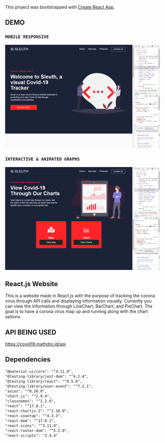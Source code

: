 This project was bootstrapped with [Create React App](https://github.com/facebook/create-react-app).
## DEMO
### `MOBILE RESPONSIVE`
![](mobileResponsive.gif)

### `INTERACTIVE & ANIMATED GRAPHS`
![](ChartDemo.gif)

## React.js Website

This is a website made in React.js with the purpose of tracking the corona virus through API calls and displaying information visually. Currently you can view the information through LineChart, BarChart, and PieChart. The goal is to have a corona virus map up and running along with the chart options.

## API BEING USED
https://covid19.mathdro.id/api

## Dependencies
    "@material-ui/core": "^4.11.0",
    "@testing-library/jest-dom": "^4.2.4",
    "@testing-library/react": "^9.5.0",
    "@testing-library/user-event": "^7.2.1",
    "axios": "^0.20.0",
    "chart.js": "^2.9.4",
    "classnames": "^2.2.6",
    "react": "^17.0.1",
    "react-chartjs-2": "^2.10.0",
    "react-countup": "^4.3.3",
    "react-dom": "^17.0.1",
    "react-icons": "^3.11.0",
    "react-router-dom": "^5.2.0",
    "react-scripts": "3.4.4"

